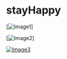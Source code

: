 # stayHappy


[![Image1](http://mo.j0e.io/image/161u1A2r1y3m?raw=true)]

[![Image2](http://mo.j0e.io/image/161u1A2r1y3m)]

[![Image3](http://mo.j0e.io/image/161u1A2r1y3m/download/Image%202015-08-25%20at%204.08.49%20PM.png)](http://mo.j0e.io/image/161u1A2r1y3m/download/Image%202015-08-25%20at%204.08.49%20PM.png)